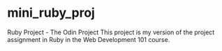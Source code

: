 mini_ruby_proj
==============

Ruby Project - The Odin Project
This project is my version of the project assignment in Ruby in the Web Development 101 course.
